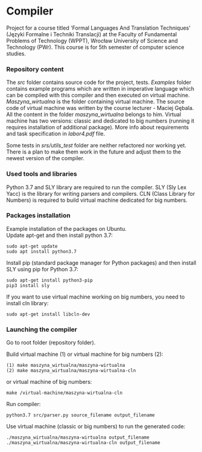 # Compiler
Project for a course titled 'Formal Languages And Translation Techniques'
(Języki Formalne i Techniki Translacji) at the Faculty of Fundamental Problems of Technology (WPPT), 
Wrocław University of Science and Technology (PWr). This course is for 5th semester of computer science
studies.

### Repository content
The _src_ folder contains source code for the project, tests. _Examples_ folder 
contains example programs which are written in imperative language which can
be compiled with this compiler and then executed on virtual machine.
_Maszyna_wirtualna_ is the folder containing virtual machine.
The source code of virtual machine was written by the course lecturer - Maciej
Gębala. All the content in the folder _maszyna_wirtualna_ belongs to him.
Virtual machine has two versions: classic and dedicated to big numbers (running
it requires installation of additional package). More info about
requirements and task specification in _labor4.pdf_ file.  
 
Some tests in _srs/utils_test_ folder are neither refactored nor working yet. There is a plan 
to make them work in the future and adjust them to the newest version of the
compiler.


### Used tools and libraries
Python 3.7 and SLY library are required to run the compiler.
SLY (Sly Lex Yacc) is the library for writing parsers and compilers.
CLN (Class Library for Numbers) is required to build virtual machine dedicated for big numbers.

### Packages installation
Example installation of the packages on Ubuntu.  
Update apt-get and then install python 3.7:
```
sudo apt-get update
sudo apt install python3.7
```
Install pip (standard package manager for Python packages) and then install SLY using pip for Python 3.7:
```
sudo apt-get install python3-pip
pip3 install sly
```
If you want to use virtual machine working on big numbers, you need to install cln library:
```
sudo apt-get install libcln-dev
```  


### Launching the compiler
Go to root folder (repository folder).

Build virtual machine (1) or virtual machine for big numbers (2):
```
(1) make maszyna_wirtualna/maszyna-wirtualna
(2) make maszyna_wirtualna/maszyna-wirtualna-cln
```
or virtual machine of big numbers:
```
make /virtual-machine/maszyna-wirtualna-cln
```
Run compiler:
```
python3.7 src/parser.py source_filename output_filename
```
Use virtual machine (classic or big numbers) to run the generated code:
```
./maszyna_wirtualna/maszyna-wirtualna output_filename
./maszyna_wirtualna/maszyna-wirtualna-cln output_filename
```
